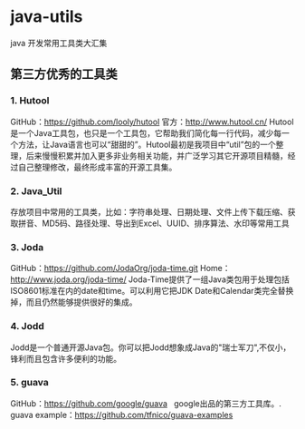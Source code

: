# java-utils
java 开发常用工具类大汇集

## 第三方优秀的工具类
### 1. Hutool
GitHub：https://github.com/looly/hutool 官方：http://www.hutool.cn/
Hutool是一个Java工具包，也只是一个工具包，它帮助我们简化每一行代码，减少每一个方法，让Java语言也可以“甜甜的”。Hutool最初是我项目中“util”包的一个整理，后来慢慢积累并加入更多非业务相关功能，并广泛学习其它开源项目精髓，经过自己整理修改，最终形成丰富的开源工具集。
### 2. Java_Util
存放项目中常用的工具类，比如：字符串处理、日期处理、文件上传下载压缩、获取拼音、MD5码、路径处理、导出到Excel、UUID、排序算法、水印等常用工具
### 3. Joda 
GitHub：https://github.com/JodaOrg/joda-time.git Home：http://www.joda.org/joda-time/
Joda-Time提供了一组Java类包用于处理包括ISO8601标准在内的date和time。可以利用它把JDK Date和Calendar类完全替换掉，而且仍然能够提供很好的集成。
### 4.  Jodd
Jodd是一个普通开源Java包。你可以把Jodd想象成Java的"瑞士军刀",不仅小，锋利而且包含许多便利的功能。
### 5. guava
GitHub：https://github.com/google/guava   google出品的第三方工具库。.
guava example：https://github.com/tfnico/guava-examples
